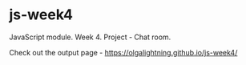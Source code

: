 # js-week4
JavaScript module. Week 4. Project - Chat room.

Check out the output page - https://olgalightning.github.io/js-week4/
